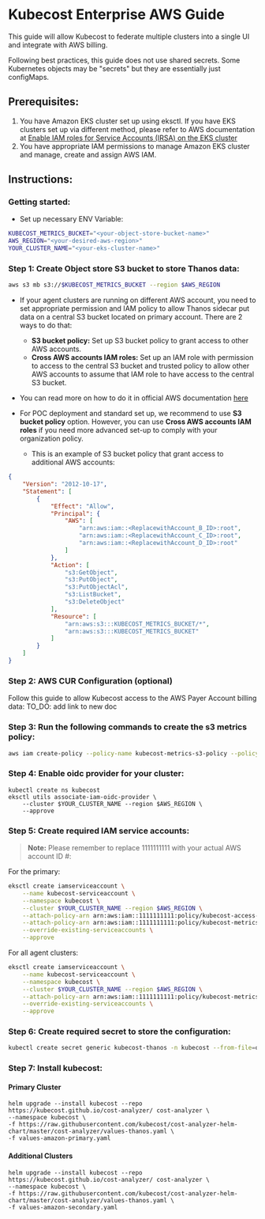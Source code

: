 # Kubecost Enterprise AWS Guide

This guide will allow Kubecost to federate multiple clusters into a single UI and integrate with AWS billing.

Following best practices, this guide does not use shared secrets. Some Kubernetes objects may be "secrets" but they are essentially just configMaps.

## Prerequisites:

1. You have Amazon EKS cluster set up using eksctl. If you have EKS clusters set up via different method, please refer to AWS documentation at [Enable IAM roles for Service Accounts (IRSA) on the EKS cluster](https://docs.aws.amazon.com/emr/latest/EMR-on-EKS-DevelopmentGuide/setting-up-enable-IAM.html)
2. You have appropriate IAM permissions to manage Amazon EKS cluster and manage, create and assign AWS IAM.

## Instructions:

### Getting started:

- Set up necessary ENV Variable:

```sh
KUBECOST_METRICS_BUCKET="<your-object-store-bucket-name>"
AWS_REGION="<your-desired-aws-region>"
YOUR_CLUSTER_NAME="<your-eks-cluster-name>"
```

### Step 1: Create Object store S3 bucket to store Thanos data:

```sh
aws s3 mb s3://$KUBECOST_METRICS_BUCKET --region $AWS_REGION
```

- If your agent clusters are running on different AWS account, you need to set appropriate permission and IAM policy to allow Thanos sidecar put data on a central S3 bucket located on primary account. There are 2 ways to do that:

    * **S3 bucket policy:** Set up S3 bucket policy to grant access to other AWS accounts.
    * **Cross AWS accounts IAM roles:** Set up an IAM role with permission to access to the central S3 bucket and trusted policy to allow other AWS accounts to assume that IAM role to have access to the central S3 bucket.

- You can read more on how to do it in official AWS documentation [here](https://aws.amazon.com/premiumsupport/knowledge-center/cross-account-access-s3/)

- For POC deployment and standard set up, we recommend to use **S3 bucket policy** option. However, you can use **Cross AWS accounts IAM roles** if you need more advanced set-up to comply with your organization policy.


    * This is an example of S3 bucket policy that grant access to additional AWS accounts:

```Json
{
    "Version": "2012-10-17",
    "Statement": [
        {
            "Effect": "Allow",
            "Principal": {
                "AWS": [
                    "arn:aws:iam::<ReplacewithAccount_B_ID>:root",
                    "arn:aws:iam::<ReplacewithAccount_C_ID>:root",
                    "arn:aws:iam::<ReplacewithAccount_D_ID>:root"
                ]
            },
            "Action": [
                "s3:GetObject",
                "s3:PutObject",
                "s3:PutObjectAcl",
                "s3:ListBucket",
                "s3:DeleteObject"
            ],
            "Resource": [
                "arn:aws:s3:::KUBECOST_METRICS_BUCKET/*",
                "arn:aws:s3:::KUBECOST_METRICS_BUCKET"
            ]
        }
    ]
}
```

### Step 2: AWS CUR Configuration (optional)

Follow this guide to allow Kubecost access to the AWS Payer Account billing data:
TO_DO: add link to new doc

### Step 3: Run the following commands to create the s3 metrics policy:

```sh
aws iam create-policy --policy-name kubecost-metrics-s3-policy --policy-document file://iam-kubecost-metrics-s3-policy.json
```

### Step 4: Enable oidc provider for your cluster:

```
kubectl create ns kubecost
eksctl utils associate-iam-oidc-provider \
    --cluster $YOUR_CLUSTER_NAME --region $AWS_REGION \
    --approve
```
### Step 5: Create required IAM service accounts:

> **Note:** Please remember to replace 1111111111 with your actual AWS account ID #:

For the primary:

```sh
eksctl create iamserviceaccount \
    --name kubecost-serviceaccount \
    --namespace kubecost \
    --cluster $YOUR_CLUSTER_NAME --region $AWS_REGION \
    --attach-policy-arn arn:aws:iam::1111111111:policy/kubecost-access-cur-in-payer-account \
    --attach-policy-arn arn:aws:iam::1111111111:policy/kubecost-metrics-s3-policy \
    --override-existing-serviceaccounts \
    --approve
```

For all agent clusters:
```sh
eksctl create iamserviceaccount \
    --name kubecost-serviceaccount \
    --namespace kubecost \
    --cluster $YOUR_CLUSTER_NAME --region $AWS_REGION \
    --attach-policy-arn arn:aws:iam::1111111111:policy/kubecost-metrics-s3-policy \
    --override-existing-serviceaccounts \
    --approve
```

### Step 6: Create required secret to store the configuration:

```sh
kubectl create secret generic kubecost-thanos -n kubecost --from-file=object-store.yaml
```

### Step 7: Install kubecost:

#### Primary Cluster
```
helm upgrade --install kubecost --repo https://kubecost.github.io/cost-analyzer/ cost-analyzer \
--namespace kubecost \
-f https://raw.githubusercontent.com/kubecost/cost-analyzer-helm-chart/master/cost-analyzer/values-thanos.yaml \
-f values-amazon-primary.yaml
```
#### Additional Clusters
```
helm upgrade --install kubecost --repo https://kubecost.github.io/cost-analyzer/ cost-analyzer \
--namespace kubecost \
-f https://raw.githubusercontent.com/kubecost/cost-analyzer-helm-chart/master/cost-analyzer/values-thanos.yaml \
-f values-amazon-secondary.yaml
```
